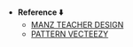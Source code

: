 - **Reference ⬇️**
  - [MANZ TEACHER DESIGN](https://youtu.be/p2crAxNrrYw?si=j7gZu5CyBz2BSUWQ)
  - [PATTERN VECTEEZY](https://www.vecteezy.com/vector-art/23133918-infinity-of-universe-dark-night-sky-space-with-shiny-stars-vector-illustration)
